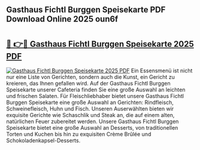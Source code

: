 ## Gasthaus Fichtl Burggen Speisekarte PDF Download Online 2025 oun6f

# <h2><a href="http://gc7uq9.nevu.top/?p=Gasthaus+Fichtl+Burggen+Speisekarte">🔗 👉🔴 Gasthaus Fichtl Burggen Speisekarte 2025 PDF</a></h2>

[![Gasthaus Fichtl Burggen Speisekarte 2025 PDF](https://i.imgur.com/dBaPXMq.png)](http://gc7uq9.nevu.top/?p=Gasthaus+Fichtl+Burggen+Speisekarte)
Ein Essensmenü ist nicht nur eine Liste von Gerichten, sondern auch die Kunst, ein Gericht zu kreieren, das Ihnen gefallen wird. Auf der Gasthaus Fichtl Burggen Speisekarte unserer Cafeteria finden Sie eine große Auswahl an leichten und frischen Salaten. Für Fleischliebhaber bietet unsere Gasthaus Fichtl Burggen Speisekarte eine große Auswahl an Gerichten: Rindfleisch, Schweinefleisch, Huhn und Fisch. Unseren Auserwählten bieten wir exquisite Gerichte wie Schaschlik und Steak an, die auf einem alten, natürlichen Feuer zubereitet werden. Unsere Gasthaus Fichtl Burggen Speisekarte bietet eine große Auswahl an Desserts, von traditionellen Torten und Kuchen bis hin zu exquisiten Crème Brûlée und Schokoladenkapsel-Desserts.
